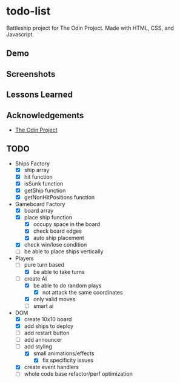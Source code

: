 # todo-list

Battleship project for The Odin Project. Made with HTML, CSS, and Javascript.

## Demo

## Screenshots

## Lessons Learned

## Acknowledgements

- [The Odin Project](https://www.theodinproject.com/)

## TODO

- Ships Factory
  - [x] ship array
  - [x] hit function
  - [x] isSunk function
  - [x] getShip function
  - [x] getNonHitPositions function
- Gameboard Factory
  - [x] board array
  - [x] place ship function
    - [x] occupy space in the board
    - [x] check board edges
    - [x] auto ship placement
  - [x] check win/lose condition
  - [ ] be able to place ships vertically
- Players
  - [ ] pure turn based
    - [x] be able to take turns
  - [ ] create AI
    - [x] be able to do random plays
      - [x] not attack the same coordinates
    - [x] only valid moves
    - [ ] smart ai
- DOM
  - [x] create 10x10 board
  - [x] add ships to deploy
  - [ ] add restart button
  - [ ] add announcer
  - [ ] add styling
    - [x] small animations/effects
      - [x] fix specificity issues
  - [x] create event handlers
  - [ ] whole code base refactor/perf optimization
